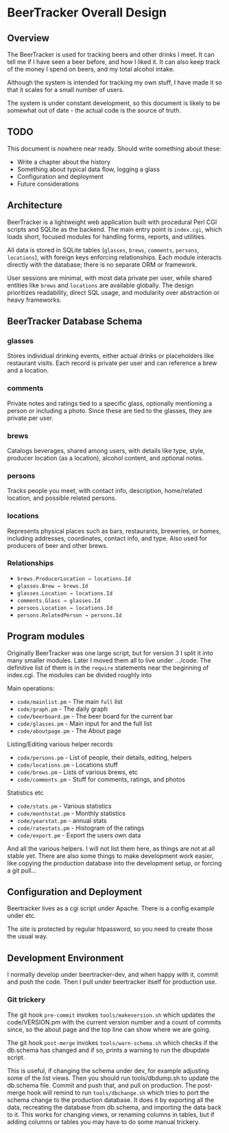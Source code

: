 
# BeerTracker Overall Design

## Overview
The BeerTracker is used for tracking beers and other drinks I meet. It can
tell me if I have seen a beer before, and how I liked it. It can also keep
track of the money I spend on beers, and my total alcohol intake.

Although the system is intended for tracking my own stuff, I have made it so
that it scales for a small number of users.

The system is under constant development, so this document is likely to be
somewhat out of date - the actual code is the source of truth.


## TODO
This document is nowhere near ready. Should write something about these:
- Write a chapter about the history
- Something about typical data flow, logging a glass
- Configuration and deployment
- Future considerations


## Architecture

BeerTracker is a lightweight web application built with procedural Perl CGI
scripts and SQLite as the backend. The main entry point is `index.cgi`, which
loads short, focused modules for handling forms, reports, and utilities.

All data is stored in SQLite tables (`glasses`, `brews`, `comments`, `persons`,
`locations`), with foreign keys enforcing relationships. Each module interacts
directly with the database; there is no separate ORM or framework.

User sessions are minimal, with most data private per user, while shared
entities like `brews` and `locations` are available globally. The design
prioritizes readability, direct SQL usage, and modularity over abstraction or
heavy frameworks.


## BeerTracker Database Schema

### glasses
Stores individual drinking events, either actual drinks or placeholders like
restaurant visits. Each record is private per user and can reference a brew
and a location.

### comments
Private notes and ratings tied to a specific glass, optionally mentioning a
person or including a photo. Since these are tied to the glasses, they are
private per user.

### brews
Catalogs beverages, shared among users, with details like type, style,
producer location (as a location), alcohol content, and optional notes.

### persons
Tracks people you meet, with contact info, description, home/related location,
and possible related persons.

### locations
Represents physical places such as bars, restaurants, breweries, or homes,
including addresses, coordinates, contact info, and type. Also used for
producers of beer and other brews.

### Relationships
- `brews.ProducerLocation → locations.Id`
- `glasses.Brew → brews.Id`
- `glasses.Location → locations.Id`
- `comments.Glass → glasses.Id`
- `persons.Location → locations.Id`
- `persons.RelatedPerson → persons.Id`



## Program modules
Originally BeerTracker was one large script, but for version 3 I split it into
many smaller modules. Later I moved them all to live under .../code. The
definitive list of them is in the `require` statements near the beginning of
index.cgi. The modules can be divided roughly into

Main operations:
- `code/mainlist.pm`  -   The main `full` list
- `code/graph.pm`  -   The daily graph
- `code/beerboard.pm`  -   The beer board for the current bar
- `code/glasses.pm`  -   Main input for and the full list
- `code/aboutpage.pm`  -   The About page

Listing/Editing various helper records
- `code/persons.pm`  -   List of people, their details, editing, helpers
- `code/locations.pm`  -   Locations stuff
- `code/brews.pm`  -   Lists of various brews, etc
- `code/comments.pm`  -   Stuff for comments, ratings, and photos

Statistics etc
- `code/stats.pm`  -   Various statistics
- `code/monthstat.pm`  -   Monthly statistics
- `code/yearstat.pm`  -   annual stats
- `code/ratestats.pm`  -   Histogram of the ratings
- `code/export.pm`  -   Export the users own data

And all the various helpers. I will not list them here, as things are not at
all stable yet. There are also some things to make development work easier,
like copying the production database into the development setup, or forcing
a git pull...



## Configuration and Deployment
Beertracker lives as a cgi script under Apache. There is a config example under
etc.

The site is protected by regular htpassword, so you need to create those the
usual way.

## Development Environment
I normally develop under beertracker-dev, and when happy with it, commit and
push the code. Then I pull under beertracker itself for production use.

### Git trickery
The git hook `pre-commit` invokes `tools/makeversion.sh` which updates the
code/VERSION.pm with the current version number and a count of commits since,
so the about page and the top line can show where we are going.

The git hook `post-merge` invokes `tools/warn-schema.sh` which checks if the
db.schema has changed and if so, prints a warning to run the dbupdate script.

This is useful, if changing the schema under dev, for example adjusting some of
the  list views. Then you should run tools/dbdump.sh to update the db.schema
file. Commit and push that, and pull on production. The post-merge hook will
remind to run `tools/dbchange.sh` which tries to port the schema change to the
production database. It does it by exporting all the data, recreating the
database from db.schema, and importing the data back to it. This works for
changing views, or renaming columns in tables, but if adding columns or tables
you may have to do some manual trickery.

